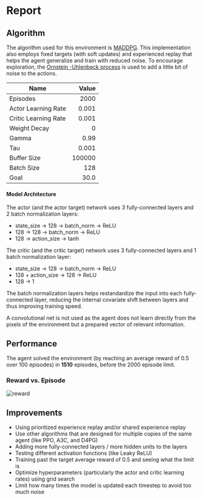# Report

## Algorithm

The algorithm used for this environment is [MADDPG](https://arxiv.org/pdf/1706.02275.pdf). This implementation also employs fixed targets (with soft updates) and experienced replay that helps the agent generalize and train with reduced noise. To encourage exploration, the [Ornstein -Uhlenbeck process](https://en.wikipedia.org/wiki/Ornstein%E2%80%93Uhlenbeck_process) is used to add a little bit of noise to the actions. 

|Name|Value|
|---|---:|
|Episodes|2000|
|Actor Learning Rate|0.001|
|Critic Learning Rate|0.001|
|Weight Decay|0|
|Gamma|0.99|
|Tau|0.001|
|Buffer Size|100000|
|Batch Size|128|
|Goal|30.0|

#### Model Architecture

The actor (and the actor target) network uses 3 fully-connected layers and 2 batch normalization layers:

- state_size -> 128 -> batch_norm -> ReLU
- 128 -> 128 -> batch_norm -> ReLU
- 128 -> action_size -> tanh

The critic (and the critic target) network uses 3 fully-connected layers and 1 batch normalization layer:

-   state_size -> 128 -> batch_norm -> ReLU
-   128 + action_size -> 128 -> ReLU
-   128 -> 1

The batch normalization layers helps restandardize the input into each fully-connected layer, reducing the internal covariate shift between layers and thus improving training speed.

A convolutional net is not used as the agent does not learn directly from the pixels of the environment but a prepared vector of relevant information.

## Performance

The agent solved the environment (by reaching an average reward of 0.5 over 100 episodes) in  **1510**  episodes, before the 2000 episode limit.

### Reward vs. Episode

![reward](https://user-images.githubusercontent.com/39870221/86493216-a01b7f00-bd3e-11ea-8ebe-ef9133c5c341.png)

## Improvements
- Using prioritized experience replay and/or shared experience replay
- Use other algorithms that are designed for multiple copies of the same agent (like PPO, A3C, and D4PG)
- Adding more fully-connected layers / more hidden units to the layers
- Testing different activation functions (like Leaky ReLU)
- Training past the target average reward of 0.5 and seeing what the limit is
- Optimize hyperparameters (particularly the actor and critic learning rates) using grid search
- Limit how many times the model is updated each timestep to avoid too much noise